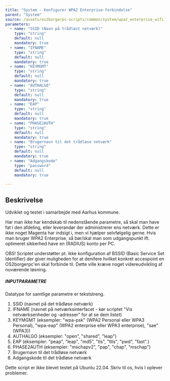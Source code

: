 ```yaml
---
title: "System - Konfigurer WPA2 Enterprise-forbindelse"
parent: "System"
source: /assets/os2borgerpc-scripts/common/system/wpa2_enterprise_wifi_configure_and_connect.sh
parameters:
  - name: "SSID (Navn på trådløst netværk)"
    type: "string"
    default: null
    mandatory: true
  - name: "IFNAME"
    type: "string"
    default: null
    mandatory: true
  - name: "KEYMGMT"
    type: "string"
    default: null
    mandatory: true
  - name: "AUTHALGO"
    type: "string"
    default: null
    mandatory: true
  - name: "EAP"
    type: "string"
    default: null
    mandatory: true
  - name: "PHASE2AUTH"
    type: "string"
    default: null
    mandatory: true
  - name: "Brugernavn til det trådløse netværk"
    type: "string"
    default: null
    mandatory: true
  - name: "Adgangskode"
    type: "password"
    default: null
    mandatory: true

---
```


## Beskrivelse
Udviklet og testet i samarbejde med Aarhus kommune.

Har man ikke har kendskab til nedenstående parametre, så skal man have fat i den afdeling, eller leverandør der administrerer ens netværk. Dette er ikke noget Magenta har indsigt i, men vi hjælper selvfølgelig gerne.
Hvis man bruger WPA2 Enterprise, så bør/skal man som udgangspunkt ift. optimeret sikkerhed have en (RADIUS) konto per PC.

OBS! Scriptet understøtter pt. ikke konfiguration af BSSID (Basic Service Set Identifier) der giver muligheden for at denifere hvilket konkret accespoint en OS2borgerpc'en skal forbinde til. Dette ville kræve noget videreudvikling af nuværende løsning.

##### INPUTPARAMETRE #####

Datatype for samtlige parametre er tekststreng.

1. SSID (navnet på det trådløse netværk)
2. IFNAME (navnet på netværksinterfacet - kør scriptet "Vis netværksenheder og -adresser" for at se dem listet)
3. KEYMGMT (eksempler: "wpa-psk" (WPA2 Personal eller WPA3 Personal), "wpa-eap" (WPA2 enterprise eller WPA3 enterprise), "sae" (WPA3))
4. AUTHALGO (eksempler: "open", "shared", "leap")
5. EAP (eksempler: "peap", "leap", "md5", "tls", "ttls", "pwd", "fast".)
6. PHASE2AUTH (eksempler: "mschapv2", "pap", "chap", "mschap")
7. Brugernavn til det trådløse netværk
8. Adgangskode til det trådløse netværk

Dette script er ikke blevet testet på Ubuntu 22.04. Skriv til os, hvis I oplever problemer.